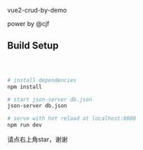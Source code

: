 
vue2-crud-by-demo   

power by @cjf

## Build Setup

``` bash



# install dependencies
npm install

# start json-server db.json
json-server db.json

# serve with hot reload at localhost:8080
npm run dev


```
请点右上角star，谢谢

